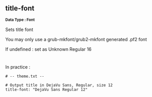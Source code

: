 ## title-font
<b> <sup> Data Type : Font </sup> </b>

Sets title font

You may only use a grub-mkfont/grub2-mkfont generated .pf2 font

If undefined : set as Unknown Regular 16

#
In practice :

```
# -- theme.txt --

# Output title in DejaVu Sans, Regular, size 12
title-font: "DejaVu Sans Regular 12"
```